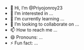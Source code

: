 - 👋 Hi, I’m @Priyojonroy23
- 👀 I’m interested in ...
- 🌱 I’m currently learning ...
- 💞️ I’m looking to collaborate on ...
- 📫 How to reach me ...
- 😄 Pronouns: ...
- ⚡ Fun fact: ...

<!---
Priyojonroy23/Priyojonroy23 is a ✨ special ✨ repository because its `README.md` (this file) appears on your GitHub profile.
You can click the Preview link to take a look at your changes.
